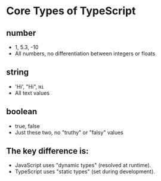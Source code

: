 # Core Types of TypeScript

## number
* 1, 5.3, -10
* All numbers, no differentiation between integers or floats

## string
* 'Hi', "Hi", `Hi`
* All text values

## boolean
* true, false
* Just these two, no "truthy" or "falsy" values

## The key difference is: 
* JavaScript uses "dynamic types" (resolved at runtime).
* TypeScript uses "static types" (set during development).